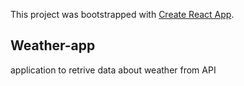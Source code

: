 This project was bootstrapped with [Create React App](https://github.com/facebookincubator/create-react-app).

## Weather-app

application to retrive data about weather from API
